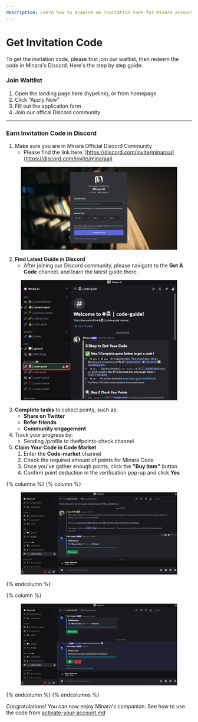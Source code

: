 ```yaml
---
description: Learn how to acquire an invitation code for Minara account activation.
---
```


# Get Invitation Code

To get the invitation code, please first join our waitlist, then redeem the code in Minara's Discord. Here's the step by step guide:

### Join Waitlist

1. Open the landing page here (hypelink), or from homepage
2. Click "Apply Now"
3. Fill out the application form
4. Join our offical Discord community

***

### Earn Invitation Code in Discord

1. Make sure you are in Minara Official Discord Community
   * Please find the link here: [https://discord.com/invite/minaraai](https://discord.com/invite/minaraai)

<figure><img src="../../.gitbook/assets/image (33).png" alt=""><figcaption></figcaption></figure>

2. **Find Latest Guide in Discord**
   * After joining our Discord community, please navigate to the **Get A Code** channel, and learn the latest guide there.

<figure><img src="../../.gitbook/assets/图片 (54).png" alt=""><figcaption></figcaption></figure>

3. **Complete tasks** to collect points, such as:
   * **Share on Twitter**
   * **Refer friends**&#x20;
   * **Community engagement**
4. Track your progress by:
   * Sending /profile to the#points-check channel
5. **Claim Your Code in Code Market**
   1. Enter the **Code-market** channel
   2. Check the required amount of points for Minara Code
   3. Once you've gather enough points, click the **"Buy Item"** button
   4. Confirm point deduction in the verification pop-up and click **Yes**

{% columns %}
{% column %}
<figure><img src="../../.gitbook/assets/图片 (7).png" alt=""><figcaption></figcaption></figure>
{% endcolumn %}

{% column %}
<figure><img src="../../.gitbook/assets/图片 (8).png" alt=""><figcaption></figcaption></figure>
{% endcolumn %}
{% endcolumns %}



Congratulations! You can now enjoy Minara's companion. See how to use the code from [activate-your-account.md](activate-your-account.md "mention")

